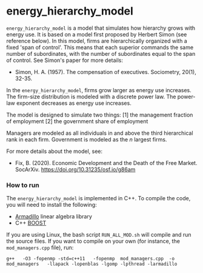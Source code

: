 # energy_hierarchy_model

`energy_hierarchy_model` is a model that simulates how hierarchy grows with energy use. It is based on a model first proposed by Herbert Simon (see reference below). In this model, firms are hierarchically organized with a fixed 'span of control'. This means that each superior commands the same number of subordinates, with the number of subordinates equal to the span of control. See Simon's paper for more details:

* Simon, H. A. (1957). The compensation of executives. Sociometry, 20(1), 32-35.

In the `energy_hierarchy_model`, firms grow larger as energy use increases. The firm-size distribution is modeled with a discrete power law. The power-law exponent decreases as energy use increases. 

The model is designed to simulate two things:
[1] the management fraction of employment
[2] the government share of employment

Managers are modeled as all individuals in and above the third hierarchical rank in each firm. Government is modeled as the *n* largest firms.

For more details about the model, see:

* Fix, B. (2020). Economic Development and the Death of the Free Market. SocArXiv. https://doi.org/10.31235/osf.io/g86am

### How to run

The `energy_hierarchy_model` is implemented in C++. To compile the code, you will need to install the following:

* [Armadillo](http://arma.sourceforge.net/) linear algebra library
* C++ [BOOST](https://www.boost.org/)

If you are using Linux, the bash script `RUN_ALL_MOD.sh` will compile and run the source files. If you want to compile on your own (for instance, the `mod_managers.cpp` file), run:

```
g++   -O3 -fopenmp -std=c++11   -fopenmp  mod_managers.cpp  -o  mod_managers   -llapack -lopenblas -lgomp -lpthread -larmadillo
```



